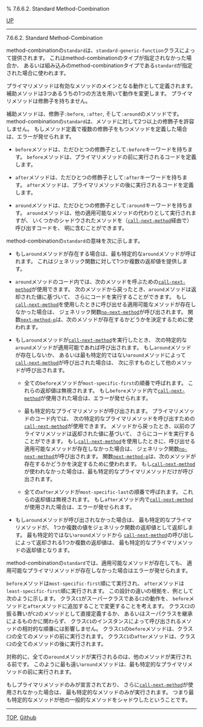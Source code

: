 % 7.6.6.2. Standard Method-Combination

[UP](7.6.6.html)  

---

7.6.6.2. Standard Method-Combination


method-combinationの`standard`は、`standard-generic-function`クラスによって提供されます。
これはmethod-combinationのタイプが指定されなかった場合か、
あるいは組み込みのmethod-combinationタイプである`standard`が指定された場合に使われます。

プライマリメソッドは有効なメソッドのメインとなる動作として定義されます。
補助メソッドは3つあるうちの1つの方法を用いて動作を変更します。
プライマリメソッドは修飾子を持ちません。

補助メソッドは、修飾子`:before`, `:after`, そして`:around`のメソッドです。
method-combinationの`standard`は、メソッドに対して2つ以上の修飾子を許容しません。
もしメソッド定義で複数の修飾子をもつメソッドを定義した場合は、エラーが発せられます。

- `before`メソッドは、ただひとつの修飾子として`:before`キーワードを持ちます。
`before`メソッドは、プライマリメソッドの前に実行されるコードを定義します。

- `after`メソッドは、ただひとつの修飾子として`:after`キーワードを持ちます。
`after`メソッドは、プライマリメソッドの後に実行されるコードを定義します。

- `around`メソッドは、ただひとつの修飾子として`:around`キーワードを持ちます。
`around`メソッドは、他の適用可能なメソッドの代わりとして実行されますが、
いくつかのシャドウされたメソッドを（[`call-next-method`](7.7.call-next-method.html)経由で）呼び出すコードを、
明に含むことができます。

method-combinationの`standard`の意味を次に示します。

- もし`around`メソッドが存在する場合は、最も特定的な`around`メソッドが呼ばれます。
これはジェネリック関数に対して1つか複数の返却値を提供します。

- `around`メソッドのコード内では、次のメソッドを呼ぶための[`call-next-method`](7.7.call-next-method.html)が使用できます。
次のメソッドから戻ったとき、`around`メソッドは返却された値に基づいて、
さらにコードを実行することができます。
もし[`call-next-method`](7.7.call-next-method.html)を使用したときに呼び出せる適用可能なメソッドが存在しなかった場合は、
ジェネリック関数[`no-next-method`](7.7.no-next-method.html)が呼び出されます。
関数[`next-method-p`](7.7.next-method-p.html)は、次のメソッドが存在するかどうかを決定するために使われます。

- もし`around`メソッドが[`call-next-method`](7.7.call-next-method.html)を実行したとき、
次の特定的な`around`メソッドが適用可能であれば呼び出されます。
もし`around`メソッドが存在しないか、
あるいは最も特定的ではない`around`メソッドによって[`call-next-method`](7.7.call-next-method.html)が呼び出された場合は、
次に示すものとして他のメソッドが呼び出されます。

  - 全ての`before`メソッドが`most-specific-first`の順番で呼ばれます。
これらの返却値は無視されます。
もし`before`メソッド内で[`call-next-method`](7.7.call-next-method.html)が使用された場合は、エラーが発せられます。

  - 最も特定的なプライマリメソッドが呼び出されます。
プライマリメソッドのコード内では、
次の特定的なプライマリメソッドを呼び出すための[`call-next-method`](7.7.call-next-method.html)が使用できます。
メソッドから戻ったとき、以前のプライマリメソッドは返却された値に基づいて、
さらにコードを実行することができます。
もし[`call-next-method`](7.7.call-next-method.html)を使用したときに、呼び出せる適用可能なメソッドが存在しなかった場合は、
ジェネリック関数[`no-next-method`](7.7.no-next-method.html)が呼び出されます。
関数[`next-method-p`](7.7.next-method-p.html)は、次のメソッドが存在するかどうかを決定するために使われます。
もし[`call-next-method`](7.7.call-next-method.html)が使われなかった場合は、最も特定的なプライマリメソッドだけが呼び出されます。

  - 全ての`after`メソッドが`most-specific-last`の順番で呼ばれます。
これらの返却値は無視されます。
もし`after`メソッド内で[`call-next-method`](7.7.call-next-method.html)が使用された場合は、エラーが発せられます。

- もし`around`メソッドが呼び出されなかった場合は、
最も特定的なプライマリメソッドが、
1つか複数の値をジェネリック関数の返却値として返却します。
最も特定的ではない`around`メソッドから
[`call-next-method`](7.7.call-next-method.html)の呼び出しによって返却される1つか複数の返却値は、
最も特定的なプライマリメソッドの返却値となります。

method-combinationの`standard`では、適用可能なメソッドが存在しても、
適用可能なプライマリメソッドが存在しなかった場合はエラーが発せられます。

`before`メソッドは`most-specific-first`順にて実行され、
`after`メソッドは`least-specific-first`順に実行されます。
この設計の違いの根拠を、例として次のように示します。
クラス`C1`がスーパークラスである`C2`の動作を、
`before`メソッドと`after`メソッドに追加することで変更することを考えます。
クラス`C2`の振る舞いが`C2`のメソッドとして直接定義するか、
あるいはスーパクラスを継承によるものかに関わらず、
クラス`C1`のインスタンスによって呼び出されるメソッドの相対的な順番には影響しません。
クラス`C1`の`before`メソッドは、クラス`C2`の全てのメソッドの前に実行されます。
クラス`C1`の`after`メソッドは、クラス`C2`の全てのメソッドの後に実行されます。

対称的に、全ての`around`メソッドが実行されるのは、他のメソッドが実行される前です。
このように最も遠い`around`メソッドは、最も特定的なプライマリメソッドの前に実行されます。

もしプライマリメソッドのみが宣言されており、
さらに[`call-next-method`](7.7.call-next-method.html)が使用されなかった場合は、
最も特定的なメソッドのみが実行されます。
つまり最も特定的なメソッドが他の一般的なメソッドをシャドウしたということです。


---
[TOP](index.html),  [Github](https://github.com/nptcl/npt-japanese)

